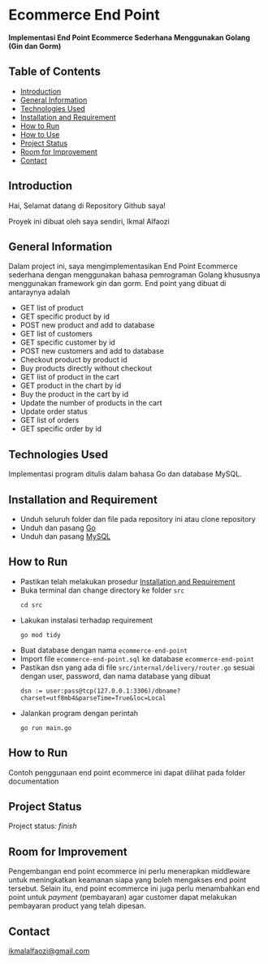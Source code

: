 # **Ecommerce End Point**

**Implementasi End Point Ecommerce Sederhana Menggunakan Golang (Gin dan Gorm)**

## Table of Contents

-   [Introduction](#introduction)
-   [General Information](#general-information)
-   [Technologies Used](#technologies-used)
-   [Installation and Requirement](#installation-and-requirement)
-   [How to Run](#how-to-run)
-   [How to Use](#how-to-use)
-   [Project Status](#project-status)
-   [Room for Improvement](#room-for-improvement)
-   [Contact](#contact)

## Introduction

Hai, Selamat datang di Repository Github saya!

Proyek ini dibuat oleh saya sendiri, Ikmal Alfaozi

## General Information

Dalam project ini, saya mengimplementasikan End Point Ecommerce sederhana dengan menggunakan bahasa pemrograman Golang khususnya menggunakan framework gin dan gorm. End point yang dibuat di antaraynya adalah

-   GET list of product
-   GET specific product by id
-   POST new product and add to database
-   GET list of customers
-   GET specific customer by id
-   POST new customers and add to database
-   Checkout product by product id
-   Buy products directly without checkout
-   GET list of product in the cart
-   GET product in the chart by id
-   Buy the product in the cart by id
-   Update the number of products in the cart
-   Update order status
-   GET list of orders
-   GET specific order by id

## Technologies Used

Implementasi program ditulis dalam bahasa Go dan database MySQL.

## Installation and Requirement

-   Unduh seluruh folder dan file pada repository ini atau clone repository
-   Unduh dan pasang [Go](https://go.dev/dl/)
-   Unduh dan pasang [MySQL](https://dev.mysql.com/downloads/)

## How to Run

-   Pastikan telah melakukan prosedur [Installation and Requirement](#installation-and-requirement)
-   Buka terminal dan change directory ke folder `src`
    ```
    cd src
    ```
-   Lakukan instalasi terhadap requirement
    ```
    go mod tidy
    ```
-   Buat database dengan nama `ecommerce-end-point`
-   Import file `ecommerce-end-point.sql` ke database `ecommerce-end-point`
-   Pastikan dsn yang ada di file `src/internal/delivery/router.go` sesuai dengan user, password, dan nama database yang dibuat
    ```
    dsn := user:pass@tcp(127.0.0.1:3306)/dbname?charset=utf8mb4&parseTime=True&loc=Local
    ```
-   Jalankan program dengan perintah
    ```
    go run main.go
    ```

## How to Run

Contoh penggunaan end point ecommerce ini dapat dilihat pada folder documentation

## Project Status

Project status: _finish_

## Room for Improvement

Pengembangan end point ecommerce ini perlu menerapkan middleware untuk meningkatkan keamanan siapa yang boleh mengakses end point tersebut. Selain itu, end point ecommerce ini juga perlu menambahkan end point untuk _payment_ (pembayaran) agar customer dapat melakukan pembayaran product yang telah dipesan.

## Contact

[ikmalalfaozi@gmail.com](mailto:ikmalalfaozi@gmail.com)
